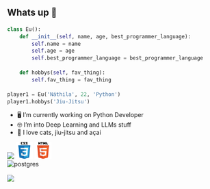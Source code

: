## Whats up 👋


```python
class Eu():
    def __init__(self, name, age, best_programmer_language):
        self.name = name
        self.age = age
        self.best_programmer_language = best_programmer_language

    def hobbys(self, fav_thing):
        self.fav_thing = fav_thing

player1 = Eu('Náthila', 22, 'Python')
player1.hobbys('Jiu-Jitsu')
```


- 🖥️ I’m currently working on Python Developer
- 🤓 I’m into Deep Learning and LLMs stuff
- 🥰 I love cats, jiu-jitsu and açai



<div>  
<img src="https://camo.githubusercontent.com/3e561bf6e42542b4686cac3237de677d898d4820fc48b300f60d1f07c46f4906/68747470733a2f2f7777772e66726565706e67696d672e636f6d2f646f776e6c6f61642f616e64726f69642f37323533372d69636f6e732d707974686f6e2d70726f6772616d6d696e672d636f6d70757465722d736f6369616c2d7475746f7269616c2e706e67" width="40" data-canonical-src="https://www.freepngimg.com/download/android/72537-icons-python-programming-computer-social-tutorial.png" style="max-width: 100%;"> 
<img src="https://raw.githubusercontent.com/devicons/devicon/master/icons/css3/css3-original-wordmark.svg" alt="css3" width="40" height="40" style="max-width: 100%;">
<img src="https://raw.githubusercontent.com/devicons/devicon/master/icons/html5/html5-original-wordmark.svg" alt="html5" width="40" height="40" style="max-width: 100%;">
<br>
<img src="https://user-images.githubusercontent.com/24623425/36042969-f87531d4-0d8a-11e8-9dee-e87ab8c6a9e3.png" alt="postgres" width="40" height="40" style="max-width: 100%;">
</div>
<br>
<div>
<a href="https://www.linkedin.com/in/n%C3%A1thila-lacerda-b5b593247/?trk=opento_sprofile_topcard" rel="nofollow"><img src="https://camo.githubusercontent.com/8c0692475a5bfc1d9e7361074bdb648e567cae7b5b40ffd32adae31180b0d7b6/68747470733a2f2f696d672e736869656c64732e696f2f62616467652f4c696e6b6564496e2d3030373742353f7374796c653d666f722d7468652d6261646765266c6f676f3d6c696e6b6564696e266c6f676f436f6c6f723d7768697465" data-canonical-src="https://img.shields.io/badge/LinkedIn-0077B5?style=for-the-badge&amp;logo=linkedin&amp;logoColor=white" style="max-width: 100%;">
</a>
</div>



